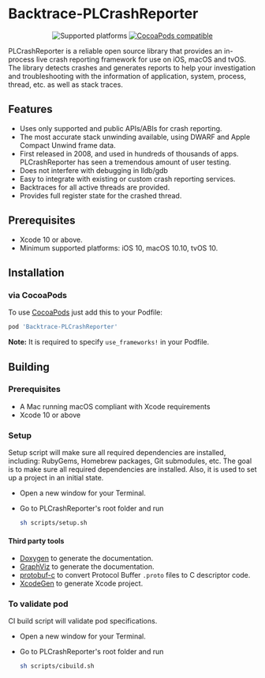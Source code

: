 # Backtrace-PLCrashReporter

<p align="center">
    <img src="https://img.shields.io/badge/platform-iOS%2010%2B%20%7C%20tvOS%2010%2B%20%7C%20macOS%2010.10%2B-blue.svg" alt="Supported platforms"/>
    <a href="https://cocoapods.org/pods/Backtrace-PLCrashReporter"><img src="https://img.shields.io/cocoapods/v/Backtrace-PLCrashReporter.svg?style=flat" alt="CocoaPods compatible" /></a>
</p>

PLCrashReporter is a reliable open source library that provides an in-process live crash reporting framework for use on iOS, macOS and tvOS. The library detects crashes and generates reports to help your investigation and troubleshooting with the information of application, system, process, thread, etc. as well as stack traces.

## Features

- Uses only supported and public APIs/ABIs for crash reporting.
- The most accurate stack unwinding available, using DWARF and Apple Compact Unwind frame data.
- First released in 2008, and used in hundreds of thousands of apps. PLCrashReporter has seen a tremendous amount of user testing.
- Does not interfere with debugging in lldb/gdb
- Easy to integrate with existing or custom crash reporting services.
- Backtraces for all active threads are provided.
- Provides full register state for the crashed thread.

## Prerequisites

- Xcode 10 or above.
- Minimum supported platforms: iOS 10, macOS 10.10, tvOS 10.

## Installation

### via CocoaPods

To use [CocoaPods](https://cocoapods.org) just add this to your Podfile:

```ruby
pod 'Backtrace-PLCrashReporter'
```

**Note:** It is required to specify `use_frameworks!` in your Podfile.

## Building

### Prerequisites

- A Mac running macOS compliant with Xcode requirements
- Xcode 10 or above

### Setup

Setup script will make sure all required dependencies are installed, including: RubyGems, Homebrew packages, Git submodules, etc. The goal is to make sure all required dependencies are installed.
Also, it is used to set up a project in an initial state. 

- Open a new window for your Terminal.
- Go to PLCrashReporter's root folder and run

    ```bash
    sh scripts/setup.sh
    ```

#### Third party tools
- [Doxygen](https://github.com/doxygen/doxygen) to generate the documentation.
- [GraphViz](https://www.graphviz.org/download/) to generate the documentation. 
- [protobuf-c](https://github.com/protobuf-c/protobuf-c) to convert Protocol Buffer `.proto` files to C descriptor code.
- [XcodeGen](https://github.com/yonaskolb/XcodeGen) to generate Xcode project.

### To validate pod
CI build script will validate pod specifications. 

- Open a new window for your Terminal.
- Go to PLCrashReporter's root folder and run

    ```bash
    sh scripts/cibuild.sh
    ```